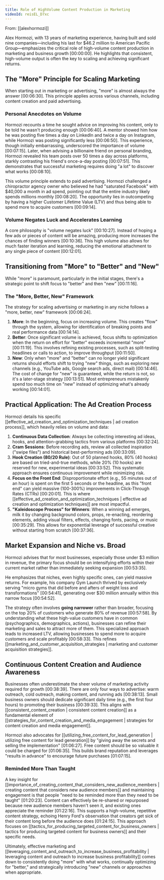 ```yaml
---
title: Role of HighVolume Content Production in Marketing
videoId: reisEL_D7xc
---
```


From: [[alexhormozi]] <br/> 

Alex Hormozi, with 13 years of marketing experience, having built and sold nine companies—including his last for $46.2 million to American Pacific Group—emphasizes the critical role of high-volume content production in marketing and business growth <a class="yt-timestamp" data-t="00:00:00">[00:00:00]</a>. He highlights that consistent, high-volume output is often the key to scaling and achieving significant returns.

## The "More" Principle for Scaling Marketing

When starting out in marketing or advertising, "more" is almost always the answer <a class="yt-timestamp" data-t="00:06:30">[00:06:30]</a>. This principle applies across various channels, including content creation and paid advertising.

### Personal Anecdotes on Volume
Hormozi recounts a time he sought advice on improving his content, only to be told he wasn't producing enough <a class="yt-timestamp" data-t="00:06:40">[00:06:40]</a>. A mentor showed him how he was posting five times a day on LinkedIn and twice a day on Instagram, while Hormozi was posting significantly less <a class="yt-timestamp" data-t="00:06:50">[00:06:50]</a>. This experience, though initially embarrassing, underscored the importance of volume <a class="yt-timestamp" data-t="00:07:15">[00:07:15]</a>. Later, when advising a billionaire friend on personal branding, Hormozi revealed his team posts over 50 times a day across platforms, starkly contrasting his friend's once-a-day posting <a class="yt-timestamp" data-t="00:07:51">[00:07:51]</a>. This demonstrates that successful marketing requires doing "a lot" to discover what works <a class="yt-timestamp" data-t="00:08:10">[00:08:10]</a>.

This volume principle extends to paid advertising. Hormozi challenged a chiropractor agency owner who believed he had "saturated Facebook" with $40,000 a month in ad spend, pointing out that the entire industry likely spends millions monthly <a class="yt-timestamp" data-t="00:08:20">[00:08:20]</a>. The opportunity lies in outcompeting by having a higher Customer Lifetime Value (LTV) and thus being able to spend more to acquire customers <a class="yt-timestamp" data-t="00:09:14">[00:09:14]</a>.

### Volume Negates Luck and Accelerates Learning
A core philosophy is "volume negates luck" <a class="yt-timestamp" data-t="00:10:27">[00:10:27]</a>. Instead of hoping a few ads or pieces of content will be amazing, producing more increases the chances of finding winners <a class="yt-timestamp" data-t="00:10:36">[00:10:36]</a>. This high volume also allows for much faster iteration and learning, reducing the emotional attachment to any single piece of content <a class="yt-timestamp" data-t="00:12:01">[00:12:01]</a>.

## Transitioning from "More" to "Better" and "New"

While "more" is paramount, particularly in the initial stages, there's a strategic point to shift focus to "better" and then "new" <a class="yt-timestamp" data-t="00:11:16">[00:11:16]</a>.

### The "More, Better, New" Framework
The strategy for scaling advertising or marketing in any niche follows a "more, better, new" framework <a class="yt-timestamp" data-t="00:06:24">[00:06:24]</a>.
1.  **More**: In the beginning, focus on increasing volume. This creates "flow" through the system, allowing for identification of breaking points and real performance data <a class="yt-timestamp" data-t="00:14:14">[00:14:14]</a>.
2.  **Better**: Once significant volume is achieved, focus shifts to optimization when the return on effort for "better" exceeds incremental "more" <a class="yt-timestamp" data-t="00:11:19">[00:11:19]</a>. This involves refining existing processes, such as split-testing headlines or calls to action, to improve throughput <a class="yt-timestamp" data-t="00:11:50">[00:11:50]</a>.
3.  **New**: Only when "more" and "better" can no longer yield significant returns should efforts shift to trying "new" things, such as exploring new channels (e.g., YouTube ads, Google search ads, direct mail) <a class="yt-timestamp" data-t="00:14:46">[00:14:46]</a>. The cost of change for "new" is guaranteed, while the return is not, so it's a later-stage strategy <a class="yt-timestamp" data-t="00:13:51">[00:13:51]</a>. Most entrepreneurs mistakenly spend too much time on "new" instead of optimizing what's already working <a class="yt-timestamp" data-t="00:14:01">[00:14:01]</a>.

## Practical Application: The Ad Creation Process

Hormozi details his specific [[effective_ad_creation_and_optimization_techniques | ad creation process]], which heavily relies on volume and data:
1.  **Continuous Data Collection**: Always be collecting interesting ad ideas, hooks, and attention-grabbing tactics from various platforms <a class="yt-timestamp" data-t="00:32:24">[00:32:24]</a>.
2.  **Cram Sessions**: Before recording ads, review all collected inspiration ("swipe files") and historical best-performing ads <a class="yt-timestamp" data-t="00:33:09">[00:33:09]</a>.
3.  **Hook Creation (80/20 Rule)**: Out of 50 planned hooks, 80% (40 hooks) are based on tried-and-true methods, while 20% (10 hooks) are reserved for new, experimental ideas <a class="yt-timestamp" data-t="00:33:52">[00:33:52]</a>. This systematic approach ensures continuous improvement while minimizing risk.
4.  **Focus on the Front End**: Disproportionate effort (e.g., 55 minutes out of an hour) is spent on the first 5 seconds or the headline, as this "front end" can yield massive (100-300%) improvements in Click-Through Rates (CTRs) <a class="yt-timestamp" data-t="00:20:01">[00:20:01]</a>. This is where [[effective_ad_creation_and_optimization_techniques | effective ad creation and optimization techniques]] are most impactful.
5.  **"Kaleidoscope Process" for Winners**: When a winning ad emerges, milk it by changing background colors, props, re-enacting, reordering elements, adding visual filters, effects, changing fonts, pacing, or music <a class="yt-timestamp" data-t="00:35:29">[00:35:29]</a>. This allows for exponential leverage of successful creative without starting from scratch <a class="yt-timestamp" data-t="00:37:36">[00:37:36]</a>.

## Market Expansion and Niche vs. Broad

Hormozi advises that for most businesses, especially those under $3 million in revenue, the primary focus should be on intensifying efforts within their current market rather than immediately seeking expansion <a class="yt-timestamp" data-t="00:53:35">[00:53:35]</a>.

He emphasizes that niches, even highly specific ones, can yield massive returns. For example, his company Gym Launch thrived by exclusively serving "micro gyms that did before and afters of weight loss and transformations" <a class="yt-timestamp" data-t="00:54:41">[00:54:41]</a>, generating over $30 million annually within this narrow focus <a class="yt-timestamp" data-t="00:54:52">[00:54:52]</a>.

The strategy often involves **going narrower** rather than broader, focusing on the top 20% of customers who generate 80% of revenue <a class="yt-timestamp" data-t="00:57:58">[00:57:58]</a>. By understanding what these high-value customers have in common (psychographics, demographics, actions), businesses can refine their marketing and sales to attract more of them. This specialized approach leads to increased LTV, allowing businesses to spend more to acquire customers and scale profitably <a class="yt-timestamp" data-t="00:58:33">[00:58:33]</a>. This refines [[marketing_and_customer_acquisition_strategies | marketing and customer acquisition strategies]].

## Continuous Content Creation and Audience Awareness

Businesses often underestimate the sheer volume of marketing activity required for growth <a class="yt-timestamp" data-t="00:38:39">[00:38:39]</a>. There are only four ways to advertise: warm outreach, cold outreach, making content, and running ads <a class="yt-timestamp" data-t="00:38:13">[00:38:13]</a>. Small business owners should dedicate significant daily time (e.g., the first four hours) to promoting their business <a class="yt-timestamp" data-t="00:39:33">[00:39:33]</a>. This aligns with [[consistent_content_creation | consistent content creation]] as a fundamental element of [[strategies_for_content_creation_and_media_engagement | strategies for content creation and media engagement]].

Hormozi also advocates for [[utilizing_free_content_for_lead_generation | utilizing free content for lead generation]] by "giving away the secrets and selling the implementation" <a class="yt-timestamp" data-t="01:06:27">[01:06:27]</a>. Free content should be so valuable it could be charged for <a class="yt-timestamp" data-t="01:06:35">[01:06:35]</a>. This builds brand reputation and leverages "results in advance" to encourage future purchases <a class="yt-timestamp" data-t="01:07:15">[01:07:15]</a>.

### Reminded More Than Taught
A key insight for [[importance_of_creating_content_that_considers_new_audience_members | creating content that considers new audience members]] and maintaining engagement is that people "need to be reminded more than they need to be taught" <a class="yt-timestamp" data-t="01:20:23">[01:20:23]</a>. Content can effectively be re-shared or repurposed because new audience members haven't seen it, and existing ones appreciate the reminder <a class="yt-timestamp" data-t="01:22:16">[01:22:16]</a>. This supports a high-volume, repetitive content strategy, echoing Henry Ford's observation that creators get sick of their content long before the audience does <a class="yt-timestamp" data-t="01:24:15">[01:24:15]</a>. This approach focuses on [[tactics_for_producing_targeted_content_for_business_owners | tactics for producing targeted content for business owners]] and their specific needs.

Ultimately, effective marketing and [[leveraging_content_and_outreach_to_increase_business_profitability | leveraging content and outreach to increase business profitability]] comes down to consistently doing "more" with what works, continually optimizing for "better," and strategically introducing "new" channels or approaches when appropriate.